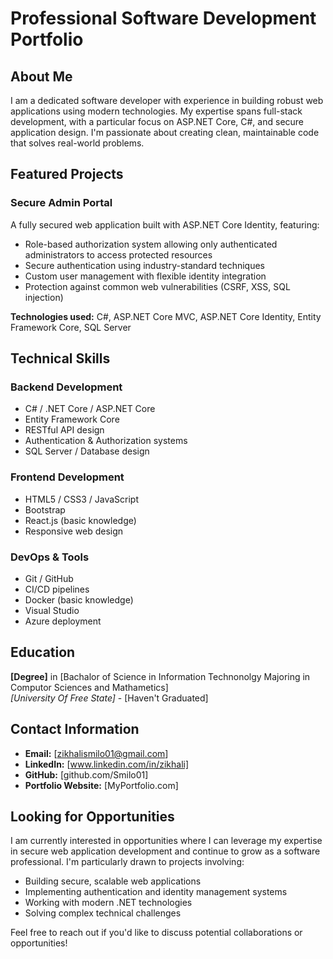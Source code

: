 # Professional Software Development Portfolio

## About Me

I am a dedicated software developer with experience in building robust web applications using modern technologies. My expertise spans full-stack development, with a particular focus on ASP.NET Core, C#, and secure application design. I'm passionate about creating clean, maintainable code that solves real-world problems.

## Featured Projects

### Secure Admin Portal

A fully secured web application built with ASP.NET Core Identity, featuring:

- Role-based authorization system allowing only authenticated administrators to access protected resources
- Secure authentication using industry-standard techniques
- Custom user management with flexible identity integration
- Protection against common web vulnerabilities (CSRF, XSS, SQL injection)

**Technologies used:** C#, ASP.NET Core MVC, ASP.NET Core Identity, Entity Framework Core, SQL Server

## Technical Skills

### Backend Development
- C# / .NET Core / ASP.NET Core
- Entity Framework Core
- RESTful API design
- Authentication & Authorization systems
- SQL Server / Database design

### Frontend Development
- HTML5 / CSS3 / JavaScript
- Bootstrap
- React.js (basic knowledge)
- Responsive web design

### DevOps & Tools
- Git / GitHub
- CI/CD pipelines
- Docker (basic knowledge)
- Visual Studio 
- Azure deployment

## Education

**[Degree]** in [Bachalor of Science in Information Technonolgy Majoring in Computor Sciences and Mathametics]  
*[University Of Free State]* - [Haven't Graduated]

## Contact Information

- **Email:** [zikhalismilo01@gmail.com]
- **LinkedIn:** [www.linkedin.com/in/zikhali]
- **GitHub:** [github.com/Smilo01]
- **Portfolio Website:** [MyPortfolio.com]

## Looking for Opportunities

I am currently interested in opportunities where I can leverage my expertise in secure web application development and continue to grow as a software professional. I'm particularly drawn to projects involving:

- Building secure, scalable web applications
- Implementing authentication and identity management systems
- Working with modern .NET technologies
- Solving complex technical challenges

Feel free to reach out if you'd like to discuss potential collaborations or opportunities!

